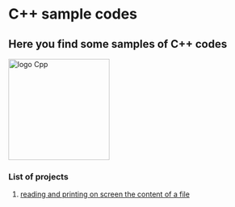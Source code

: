 # C++ sample codes

## Here you find some samples of C++ codes

<img src="https://user-images.githubusercontent.com/25181517/192106073-90fffafe-3562-4ff9-a37e-c77a2da0ff58.png" alt="logo Cpp" width="200" height="auto">

### List of projects

1. [reading and printing on screen the content of a file](https://github.com/Ramonmelod/ccp-code-samples/main/reading-a-file)



